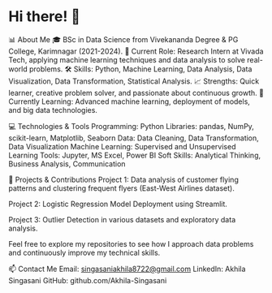 # Hi there! 👋

📊 About Me
🎓 BSc in Data Science from Vivekananda Degree & PG College, Karimnagar (2021-2024).
🔬 Current Role: Research Intern at Vivada Tech, applying machine learning techniques and data analysis to solve real-world problems.
🛠️ Skills: Python, Machine Learning, Data Analysis, Data Visualization, Data Transformation, Statistical Analysis.
📈 Strengths: Quick learner, creative problem solver, and passionate about continuous growth.
🌱 Currently Learning: Advanced machine learning, deployment of models, and big data technologies.


💻 Technologies & Tools
Programming: Python
Libraries: pandas, NumPy, scikit-learn, Matplotlib, Seaborn
Data: Data Cleaning, Data Transformation, Data Visualization
Machine Learning: Supervised and Unsupervised Learning
Tools: Jupyter, MS Excel, Power BI
Soft Skills: Analytical Thinking, Business Analysis, Communication


🌟 Projects & Contributions
Project 1: Data analysis of customer flying patterns and clustering frequent flyers (East-West Airlines dataset).

Project 2: Logistic Regression Model Deployment using Streamlit.

Project 3: Outlier Detection in various datasets and exploratory data analysis.

Feel free to explore my repositories to see how I approach data problems and continuously improve my technical skills.

📫 Contact Me
Email: singasaniakhila8722@gmail.com
LinkedIn: Akhila Singasani
GitHub: github.com/Akhila-Singasani
